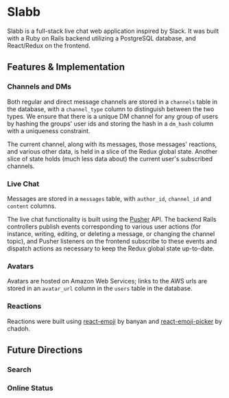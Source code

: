 # Slabb

Slabb is a full-stack live chat web application inspired by Slack. It was built with a Ruby on Rails backend utilizing a PostgreSQL database, and React/Redux on the frontend.

## Features & Implementation

### Channels and DMs

Both regular and direct message channels are stored in a `channels` table in the database, with a `channel_type` column to distinguish between the two types. We ensure that there is a unique DM channel for any group of users by hashing the groups' user ids and storing the hash in a `dm_hash` column with a uniqueness constraint.

The current channel, along with its messages, those messages' reactions, and various other data, is held in a slice of the Redux global state. Another slice of state holds (much less data about) the current user's subscribed channels.

### Live Chat

Messages are stored in a `messages` table, with `author_id`, `channel_id` and `content` columns.

The live chat functionality is built using the [Pusher][pusher] API. The backend Rails controllers publish events corresponding to various user actions (for instance, writing, editing, or deleting a message, or changing the channel topic), and Pusher listeners on the frontend subscribe to these events and dispatch actions as necessary to keep the Redux global state up-to-date.

### Avatars

Avatars are hosted on Amazon Web Services; links to the AWS urls are stored in an `avatar_url` column in the `users` table in the database.

### Reactions

Reactions were built using [react-emoji][react-emoji] by banyan and [react-emoji-picker][picker] by chadoh.

## Future Directions

### Search

### Online Status

[pusher]: https://pusher.com/
[react-emoji]: https://github.com/banyan/react-emoji
[picker]: https://github.com/chadoh/react-emoji-picker
